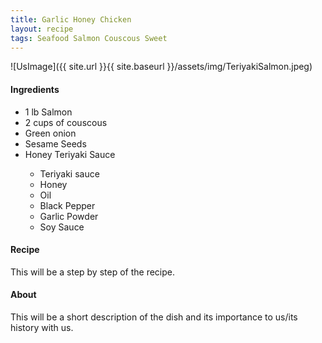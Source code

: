 ```yaml
---
title: Garlic Honey Chicken
layout: recipe
tags: Seafood Salmon Couscous Sweet
---
```


![UsImage]({{ site.url }}{{ site.baseurl }}/assets/img/TeriyakiSalmon.jpeg)
<div>
<h4>Ingredients</h4>
<ul>
  <li>1 lb Salmon</li>
  <li>2 cups of couscous</li>
  <li>Green onion</li>
  <li>Sesame Seeds</li>
  <li>Honey Teriyaki Sauce</li>
    <ul>
      <li>Teriyaki sauce</li>
      <li>Honey</li>
      <li>Oil</li>
      <li>Black Pepper</li>
      <li>Garlic Powder</li>
      <li>Soy Sauce</li>
    </ul>
</ul>
</div>
<div>
<h4>Recipe</h4>
<p>This will be a step by step of the recipe.</p>
</div>
<div>
<h4>About</h4>
<p>This will be a short description of the dish and its importance to us/its history with us.</p>
</div>
